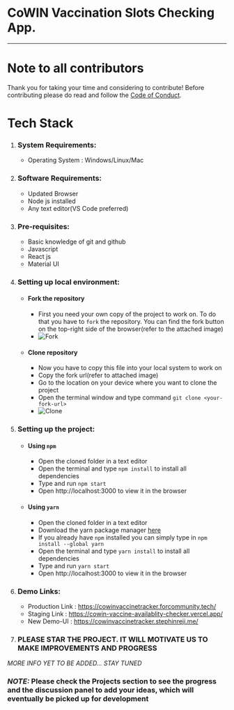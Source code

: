 # CoWIN Vaccination Slots Checking App.
--- 
# Note to all contributors
Thank you for taking your time and considering to contribute! Before contributing please do read and follow the [Code of Conduct](https://github.com/Ciggzy1312/Cowin-Vaccine-Availablity-Checker/blob/staging/CODE_OF_CONDUCT.md).

# Tech Stack
  1. ### System Requirements:
      * Operating System : Windows/Linux/Mac  
  2. ### Software Requirements:
      * Updated Browser
      * Node js installed
      * Any text editor(VS Code preferred)
  3. ### Pre-requisites:
      * Basic knowledge of git and github
      * Javascript
      * React js
      * Material UI
  4. ### Setting up local environment:
      * #### Fork the repository
         * First you need your own copy of the project to work on. To do that you have to `fork` the repository. You can find the fork button on the top-right side of the browser(refer to the attached image)
         * ![Fork](/images/fork.jpeg)
      * #### Clone repository
         * Now you have to copy this file into your local system to work on
         * Copy the fork url(refer to attached image)
         * Go to the location on your device where you want to clone the project
         * Open the terminal window and type command `git clone <your-fork-url>`
         * ![Clone](/images/clone.jpeg)
  5. ### Setting up the project:
      * #### Using `npm`
        * Open the cloned folder in a text editor
        * Open the terminal and type `npm install` to install all dependencies
        * Type and run `npm start`
        * Open http://localhost:3000 to view it in the browser
      * #### Using `yarn`
        * Open the cloned folder in a text editor
         * Download the yarn package manager [here](https://classic.yarnpkg.com/en/docs/install#windows-stable)
         * If you already have `npm` installed you can simply type in `npm install --global yarn`
        * Open the terminal and type `yarn install` to install all dependencies
        * Type and run `yarn start`
        * Open http://localhost:3000 to view it in the browser
   6. ### Demo Links:
       * Production Link : https://cowinvaccinetracker.forcommunity.tech/
       * Staging Link : https://cowin-vaccine-availablity-checker.vercel.app/ 
       * New Demo-UI : https://cowinvaccinetracker.stephinreji.me/
   7. ### PLEASE STAR THE PROJECT. IT WILL MOTIVATE US TO MAKE IMPROVEMENTS AND PROGRESS

_MORE INFO YET TO BE ADDED... STAY TUNED_


### _NOTE:_ Please check the Projects section to see the progress and the discussion panel to add your ideas, which will eventually be picked up for development
